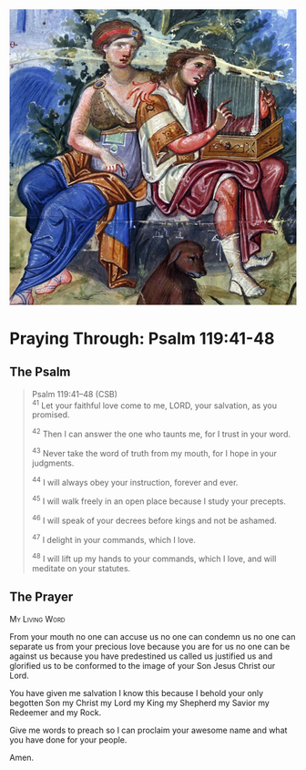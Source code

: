 <img class="intro-right" src="art-paris-psalter.jpg">

<style>
  li {list-style-type: none;}
  p + ul {
    margin-top: -18px;
}
</style>

# Praying Through: Psalm 119:41-48

## The Psalm

>Psalm 119:41–48 (CSB)  
><sup>41</sup> Let your faithful love come to me, LORD, your salvation, as you promised. 
>
><sup>42</sup> Then I can answer the one who taunts me, for I trust in your word. 
>
><sup>43</sup> Never take the word of truth from my mouth, for I hope in your judgments. 
>
><sup>44</sup> I will always obey your instruction, forever and ever. 
>
><sup>45</sup> I will walk freely in an open place because I study your precepts. 
>
><sup>46</sup> I will speak of your decrees before kings and not be ashamed. 
>
><sup>47</sup> I delight in your commands, which I love. 
>
><sup>48</sup> I will lift up my hands to your commands, which I love, and will meditate on your statutes.

## The Prayer

<div style="font-variant: small-caps;">
My Living Word
</div>

From your mouth
  no one can accuse us
  no one can condemn us
  no one can separate us
  from your precious love
  because you are for us
  no one can be against us
  because you have predestined us
  called us
  justified us
  and glorified us
  to be conformed to the image of your Son
  Jesus Christ our Lord.

You have given me salvation
  I know this
  because I behold
  your only begotten Son
  my Christ
  my Lord
  my King
  my Shepherd
  my Savior
  my Redeemer
  and my Rock.

Give me words to preach
  so I can proclaim
  your awesome name
  and what you have done
  for your people.

Amen.
